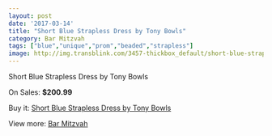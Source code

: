 ```yaml
---
layout: post
date: '2017-03-14'
title: "Short Blue Strapless Dress by Tony Bowls"
category: Bar Mitzvah
tags: ["blue","unique","prom","beaded","strapless"]
image: http://img.transblink.com/3457-thickbox_default/short-blue-strapless-dress-by-tony-bowls.jpg
---
```

Short Blue Strapless Dress by Tony Bowls

On Sales: **$200.99**
<a href="https://www.transblink.com/en/bar-mitzvah/1094-short-blue-strapless-dress-by-tony-bowls.html"><amp-img layout="responsive" width="600" height="600" src="//img.transblink.com/3457-thickbox_default/short-blue-strapless-dress-by-tony-bowls.jpg" alt="Short Blue Strapless Dress by Tony Bowls 0" /></a>
<a href="https://www.transblink.com/en/bar-mitzvah/1094-short-blue-strapless-dress-by-tony-bowls.html"><amp-img layout="responsive" width="600" height="600" src="//img.transblink.com/3458-thickbox_default/short-blue-strapless-dress-by-tony-bowls.jpg" alt="Short Blue Strapless Dress by Tony Bowls 1" /></a>

Buy it: [Short Blue Strapless Dress by Tony Bowls](https://www.transblink.com/en/bar-mitzvah/1094-short-blue-strapless-dress-by-tony-bowls.html "Short Blue Strapless Dress by Tony Bowls")

View more: [Bar Mitzvah](https://www.transblink.com/en/2-bar-mitzvah "Bar Mitzvah")